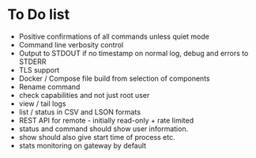 # To Do list

* Positive confirmations of all commands unless quiet mode
* Command line verbosity control
* Output to STDOUT if no timestamp on normal log, debug and errors to STDERR
* TLS support
* Docker / Compose file build from selection of components
* Rename command
* check capabilities and not just root user
* view / tail logs
* list / status in CSV and LSON formats
* REST API for remote - initially read-only + rate limited
* status and command should show user information.
* show should also give start time of process etc.
* stats monitoring on gateway by default